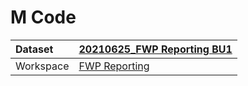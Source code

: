 



# M Code

|Dataset|[20210625_FWP Reporting BU1](./../20210625_FWP-Reporting-BU1.md)|
| :--- | :--- |
|Workspace|[FWP Reporting](../../Workspaces/FWP-Reporting.md)|
